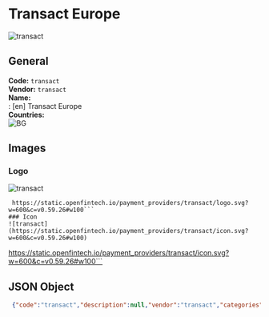 # Transact Europe 
![transact](https://static.openfintech.io/payment_providers/transact/logo.svg?w=600&c=v0.59.26#w100)  
## General 
**Code:** `transact`  
**Vendor:** `transact`  
**Name:**  
:	[en] Transact Europe  
**Countries:**  
![BG](https://cdnjs.cloudflare.com/ajax/libs/flag-icon-css/3.3.0/flags/4x3/BG.svg#w24)  
 
## Images 
### Logo 
![transact](https://static.openfintech.io/payment_providers/transact/logo.svg?w=600&c=v0.59.26#w100)  
```
 https://static.openfintech.io/payment_providers/transact/logo.svg?w=600&c=v0.59.26#w100```  
### Icon 
![transact](https://static.openfintech.io/payment_providers/transact/icon.svg?w=600&c=v0.59.26#w100)  
```
 https://static.openfintech.io/payment_providers/transact/icon.svg?w=600&c=v0.59.26#w100```  
## JSON Object 
```json
 {"code":"transact","description":null,"vendor":"transact","categories":null,"countries":["BG"],"payment_method":null,"payout_method":null,"metadata":{"about_payments_code":"transact"},"name":{"en":"Transact Europe"}}```  
